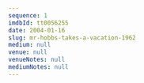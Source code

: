 ```yaml
---
sequence: 1
imdbId: tt0056255
date: 2004-01-16
slug: mr-hobbs-takes-a-vacation-1962
medium: null
venue: null
venueNotes: null
mediumNotes: null
---
```


